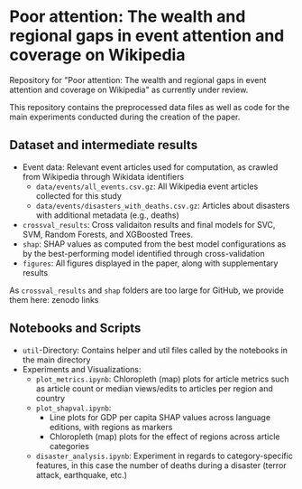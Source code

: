# Poor attention: The wealth and regional gaps in event attention and coverage on Wikipedia

Repository for "Poor attention: The wealth and regional gaps in event attention and coverage on Wikipedia" as currently under review.

This repository contains the preprocessed data files as well as code for the main experiments conducted during the creation of the paper.

## Dataset and intermediate results
- Event data: Relevant event articles used for computation, as crawled from Wikipedia through Wikidata identifiers
  - `data/events/all_events.csv.gz`: All Wikipedia event articles collected for this study
  - `data/events/disasters_with_deaths.csv.gz`: Articles about disasters with additional metadata (e.g., deaths)
- `crossval_results`: Cross validaiton results and final models for SVC, SVM, Random Forests, and XGBoosted Trees.
- `shap`: SHAP values as computed from the best model configurations as by the best-performing model identified through cross-validation
- `figures`: All figures displayed in the paper, along with supplementary results

As `crossval_results` and `shap` folders are too large for GitHub, we provide them here: <TODO>  zenodo links

## Notebooks and Scripts
- `util`-Directory: Contains helper and util files called by the notebooks in the main directory
- Experiments and Visualizations:
  - `plot_metrics.ipynb`: Chloropleth (map) plots for article metrics such as article count or median views/edits to articles per region and country
  - `plot_shapval.ipynb`:
    - Line plots for GDP per capita SHAP values across language editions, with regions as markers
    - Chloropleth (map) plots for the effect of regions across article categories
  - `disaster_analysis.ipynb`: Experiment in regards to category-specific features, in this case the number of deaths during a disaster (terror attack, earthquake, etc.)